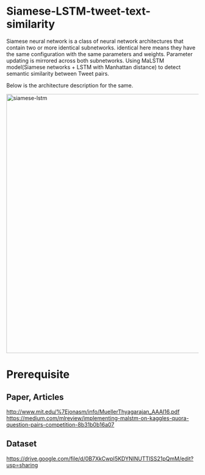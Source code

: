 # Siamese-LSTM-tweet-text-similarity
Siamese neural network is a class of neural network architectures that contain two or more identical subnetworks. identical here means they have the same configuration with the same parameters and weights. Parameter updating is mirrored across both subnetworks.
Using MaLSTM model(Siamese networks + LSTM with Manhattan distance) to detect semantic similarity between Tweet pairs.

Below is the architecture description for the same.

<img width="679" alt="siamese-lstm" src="https://user-images.githubusercontent.com/34228896/42486558-45490070-841a-11e8-9cf3-61cdea15de1d.png">

# Prerequisite
## Paper, Articles
http://www.mit.edu/%7Ejonasm/info/MuellerThyagarajan_AAAI16.pdf
https://medium.com/mlreview/implementing-malstm-on-kaggles-quora-question-pairs-competition-8b31b0b16a07

## Dataset
https://drive.google.com/file/d/0B7XkCwpI5KDYNlNUTTlSS21pQmM/edit?usp=sharing



